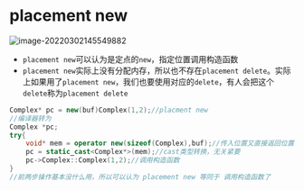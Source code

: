 # placement new

![image-20220302145549882](https://s2.loli.net/2022/03/02/h6GENMQBriTHuVj.png)

* `placement new`可以认为是定点的`new`，指定位置调用构造函数
* `placement new`实际上没有分配内存，所以也不存在`placement delete`。实际上如果用了`placement new`，我们也要使用对应的`delete`，有人会把这个`delete`称为`placement delete`

```cpp
Complex* pc = new(buf)Complex(1,2);//placment new
//编译器转为
Complex *pc;
try{
    void* mem = operator new(sizeof(Complex),buf);//传入位置又直接返回位置，没有分配内存，相当于啥都没做
    pc = static_cast<Complex*>(mem);//cast类型转换，无关紧要
    pc->Complex::Complex(1,2);//调用构造函数
}
//前两步操作基本没什么用，所以可以认为 placement new 等同于 调用构造函数了
```



